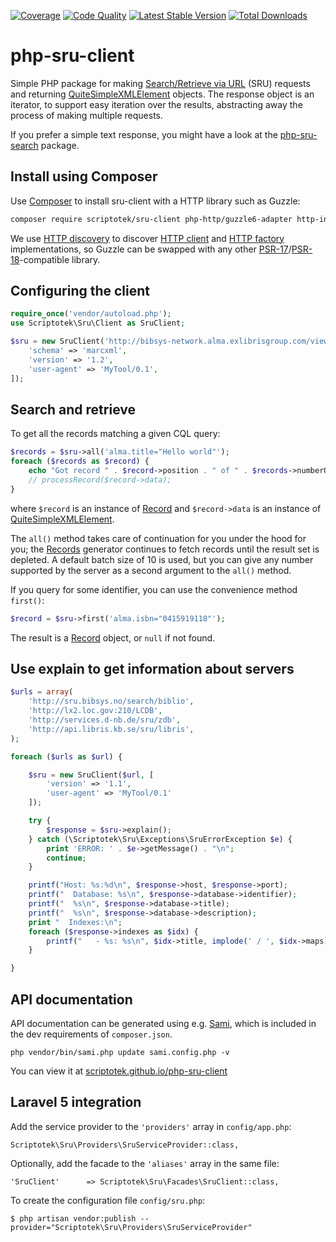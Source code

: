 
[![Coverage](https://img.shields.io/codecov/c/github/scriptotek/php-sru-client/master.svg?style=flat-square)](https://codecov.io/gh/scriptotek/php-sru-client)
[![Code Quality](http://img.shields.io/scrutinizer/g/scriptotek/php-sru-client/master.svg?style=flat-square)](https://scrutinizer-ci.com/g/scriptotek/php-sru-client/?branch=master)
[![Latest Stable Version](http://img.shields.io/packagist/v/scriptotek/sru-client.svg?style=flat-square)](https://packagist.org/packages/scriptotek/sru-client)
[![Total Downloads](http://img.shields.io/packagist/dt/scriptotek/sru-client.svg?style=flat-square)](https://packagist.org/packages/scriptotek/sru-client)

# php-sru-client

Simple PHP package for making [Search/Retrieve via URL](http://www.loc.gov/standards/sru/) (SRU) requests and returning
[QuiteSimpleXMLElement](//github.com/danmichaelo/quitesimplexmlelement) objects.
The response object is an iterator, to support easy iteration over the results,
abstracting away the process of making multiple requests.

If you prefer a simple text response, you might have a look at
the [php-sru-search](https://github.com/Zeitschriftendatenbank/php-sru-search) package.

## Install using Composer

Use [Composer](https://getcomposer.org) to install sru-client with a HTTP library such as Guzzle:

```bash
composer require scriptotek/sru-client php-http/guzzle6-adapter http-interop/http-factory-guzzle
```

We use [HTTP discovery](https://github.com/http-interop/http-factory-discovery) to discover
[HTTP client](https://packagist.org/providers/psr/http-client-implementation) and
[HTTP factory](https://packagist.org/providers/psr/http-factory-implementation) implementations,
so Guzzle can be swapped with any other
[PSR-17](https://www.php-fig.org/psr/psr-17/)/[PSR-18](https://www.php-fig.org/psr/psr-18/)-compatible library.

## Configuring the client

```php
require_once('vendor/autoload.php');
use Scriptotek\Sru\Client as SruClient;

$sru = new SruClient('http://bibsys-network.alma.exlibrisgroup.com/view/sru/47BIBSYS_NETWORK', [
    'schema' => 'marcxml',
    'version' => '1.2',
    'user-agent' => 'MyTool/0.1',
]);
```

## Search and retrieve

To get all the records matching a given CQL query:

```php
$records = $sru->all('alma.title="Hello world"');
foreach ($records as $record) {
	echo "Got record " . $record->position . " of " . $records->numberOfRecords() . "\n";
	// processRecord($record->data);
}
```

where `$record` is an instance of [Record](//scriptotek.github.io/php-sru-client/api_docs/Scriptotek/Sru/Record.html) and `$record->data` is an instance of [QuiteSimpleXMLElement](https://github.com/danmichaelo/quitesimplexmlelement).

The `all()` method takes care of continuation for you under the hood for you;
the [Records](//scriptotek.github.io/php-sru-client/api_docs/Scriptotek/Sru/Records.html) generator
continues to fetch records until the result set is depleted. A default batch size of 10 is used,
but you can give any number supported by the server as a second argument to the `all()` method.

If you query for some identifier, you can use the convenience method `first()`:

```php
$record = $sru->first('alma.isbn="0415919118"');
```

The result is a [Record](//scriptotek.github.io/php-sru-client/api_docs/Scriptotek/Sru/Record.html)
object, or `null` if not found.


## Use explain to get information about servers

```php
$urls = array(
    'http://sru.bibsys.no/search/biblio',
    'http://lx2.loc.gov:210/LCDB',
    'http://services.d-nb.de/sru/zdb',
    'http://api.libris.kb.se/sru/libris',
);

foreach ($urls as $url) {

    $sru = new SruClient($url, [
        'version' => '1.1',
        'user-agent' => 'MyTool/0.1'
    ]);

    try {
        $response = $sru->explain();
    } catch (\Scriptotek\Sru\Exceptions\SruErrorException $e) {
        print 'ERROR: ' . $e->getMessage() . "\n";
        continue;
    }

    printf("Host: %s:%d\n", $response->host, $response->port);
    printf("  Database: %s\n", $response->database->identifier);
    printf("  %s\n", $response->database->title);
    printf("  %s\n", $response->database->description);
    print "  Indexes:\n";
    foreach ($response->indexes as $idx) {
        printf("   - %s: %s\n", $idx->title, implode(' / ', $idx->maps));
    }

}
```

## API documentation

API documentation can be generated using e.g. [Sami](https://github.com/fabpot/sami),
which is included in the dev requirements of `composer.json`.

    php vendor/bin/sami.php update sami.config.php -v

You can view it at [scriptotek.github.io/php-sru-client](//scriptotek.github.io/php-sru-client/)

## Laravel 5 integration

Add the service provider to the `'providers'` array in `config/app.php`:

    Scriptotek\Sru\Providers\SruServiceProvider::class,

Optionally, add the facade to the `'aliases'` array in the same file:

    'SruClient'      => Scriptotek\Sru\Facades\SruClient::class,

To create the configuration file `config/sru.php`:

    $ php artisan vendor:publish --provider="Scriptotek\Sru\Providers\SruServiceProvider"

